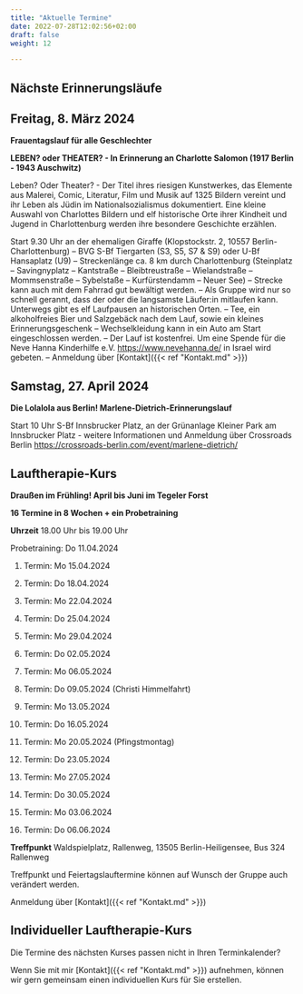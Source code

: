 ```yaml
---
title: "Aktuelle Termine"
date: 2022-07-28T12:02:56+02:00
draft: false
weight: 12

---
```

## Nächste Erinnerungsläufe 


## Freitag, 8. März 2024

__Frauentagslauf für alle Geschlechter__

__LEBEN? oder THEATER? - In Erinnerung an Charlotte Salomon (1917 Berlin - 1943 Auschwitz)__

Leben? Oder Theater? - Der Titel ihres riesigen Kunstwerkes, das Elemente aus Malerei, Comic, Literatur, Film und Musik auf 1325 Bildern vereint und ihr Leben als Jüdin im Nationalsozialismus dokumentiert. Eine kleine Auswahl von Charlottes Bildern und elf historische Orte ihrer Kindheit und Jugend in Charlottenburg werden ihre besondere Geschichte erzählen.  


Start 9.30 Uhr an der ehemaligen Giraffe (Klopstockstr. 2, 10557 Berlin-Charlottenburg) – BVG S-Bf Tiergarten (S3, S5, S7 & S9) oder U-Bf Hansaplatz (U9)  – Streckenlänge ca. 8 km durch Charlottenburg (Steinplatz – Savingnyplatz – Kantstraße – Bleibtreustraße – Wielandstraße – Mommsenstraße – Sybelstaße – Kurfürstendamm – Neuer See) – Strecke kann auch mit dem Fahrrad gut bewältigt werden. – Als Gruppe wird nur so schnell gerannt, dass der oder die langsamste Läufer:in mitlaufen kann. Unterwegs gibt es elf Laufpausen an historischen Orten. – Tee, ein alkoholfreies Bier und Salzgebäck nach dem Lauf, sowie ein kleines Erinnerungsgeschenk – Wechselkleidung kann in ein Auto am Start eingeschlossen werden. – Der Lauf ist kostenfrei. Um eine Spende für die Neve Hanna Kinderhilfe e.V. https://www.nevehanna.de/ in Israel wird gebeten. – Anmeldung über [Kontakt]({{< ref "Kontakt.md" >}})


## Samstag, 27. April 2024

__Die Lolalola aus Berlin! Marlene-Dietrich-Erinnerungslauf__

Start 10 Uhr S-Bf Innsbrucker Platz, an der Grünanlage Kleiner Park am Innsbrucker Platz - weitere Informationen und Anmeldung über Crossroads Berlin https://crossroads-berlin.com/event/marlene-dietrich/




## Lauftherapie-Kurs 

__Draußen im Frühling! April bis Juni im Tegeler Forst__

__16 Termine in 8 Wochen + ein Probetraining__

__Uhrzeit__ 18.00 Uhr bis 19.00 Uhr
 
Probetraining: Do 11.04.2024

1. Termin: Mo 15.04.2024 

2. Termin: Do 18.04.2024

3. Termin: Mo 22.04.2024 

4. Termin: Do 25.04.2024

5. Termin: Mo 29.04.2024

6. Termin: Do 02.05.2024

7. Termin: Mo 06.05.2024

8. Termin: Do 09.05.2024 (Christi Himmelfahrt)

9. Termin: Mo 13.05.2024

10. Termin: Do 16.05.2024

11. Termin: Mo 20.05.2024 (Pfingstmontag)

12. Termin: Do 23.05.2024

13. Termin: Mo 27.05.2024 

14. Termin: Do 30.05.2024

15. Termin: Mo 03.06.2024

16. Termin: Do 06.06.2024


__Treffpunkt__ Waldspielplatz, Rallenweg, 13505 Berlin-Heiligensee, Bus 324 Rallenweg

Treffpunkt und Feiertagslauftermine können auf Wunsch der Gruppe auch verändert werden. 

Anmeldung über [Kontakt]({{< ref "Kontakt.md" >}})



## Individueller Lauftherapie-Kurs 

Die Termine des nächsten Kurses passen nicht in Ihren Terminkalender?

Wenn Sie mit mir [Kontakt]({{< ref "Kontakt.md" >}}) aufnehmen, können wir gern gemeinsam einen individuellen Kurs für Sie erstellen.





